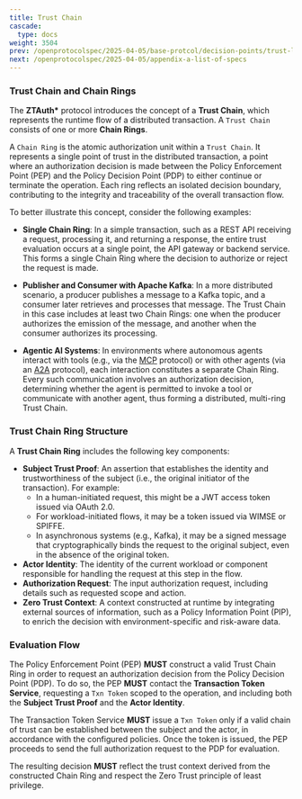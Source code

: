 ```yaml
---
title: Trust Chain
cascade:
  type: docs
weight: 3504
prev: /openprotocolspec/2025-04-05/base-protcol/decision-points/trust-level
next: /openprotocolspec/2025-04-05/appendix-a-list-of-specs
---
```


### Trust Chain and Chain Rings

The **ZTAuth\*** protocol introduces the concept of a **Trust Chain**, which represents the runtime flow of a distributed transaction. A `Trust Chain` consists of one or more **Chain Rings**.

A `Chain Ring` is the atomic authorization unit within a `Trust Chain`. It represents a single point of trust in the distributed transaction,  a point where an authorization decision is made between the Policy Enforcement Point (PEP) and the Policy Decision Point (PDP) to either continue or terminate the operation. Each ring reflects an isolated decision boundary, contributing to the integrity and traceability of the overall transaction flow.

To better illustrate this concept, consider the following examples:

- **Single Chain Ring**: In a simple transaction, such as a REST API receiving a request, processing it, and returning a response, the entire trust evaluation occurs at a single point,  the API gateway or backend service. This forms a single Chain Ring where the decision to authorize or reject the request is made.

- **Publisher and Consumer with Apache Kafka**: In a more distributed scenario, a producer publishes a message to a Kafka topic, and a consumer later retrieves and processes that message. The Trust Chain in this case includes at least two Chain Rings: one when the producer authorizes the emission of the message, and another when the consumer authorizes its processing.

- **Agentic AI Systems**: In environments where autonomous agents interact with tools (e.g., via the [MCP](https://modelcontextprotocol.io/specification) protocol) or with other agents (via an [A2A](https://a2aproject.github.io/A2A/latest/specification/#65-part-union-type) protocol), each interaction constitutes a separate Chain Ring. Every such communication involves an authorization decision,  determining whether the agent is permitted to invoke a tool or communicate with another agent,  thus forming a distributed, multi-ring Trust Chain.

### Trust Chain Ring Structure

A **Trust Chain Ring** includes the following key components:

- **Subject Trust Proof**: An assertion that establishes the identity and trustworthiness of the subject (i.e., the original initiator of the transaction). For example:
  - In a human-initiated request, this might be a JWT access token issued via OAuth 2.0.
  - For workload-initiated flows, it may be a token issued via WIMSE or SPIFFE.
  - In asynchronous systems (e.g., Kafka), it may be a signed message that cryptographically binds the request to the original subject, even in the absence of the original token.
- **Actor Identity**: The identity of the current workload or component responsible for handling the request at this step in the flow.
- **Authorization Request**: The input authorization request, including details such as requested scope and action.
- **Zero Trust Context**: A context constructed at runtime by integrating external sources of information,  such as a Policy Information Point (PIP),  to enrich the decision with environment-specific and risk-aware data.

### Evaluation Flow

The Policy Enforcement Point (PEP) **MUST** construct a valid Trust Chain Ring in order to request an authorization decision from the Policy Decision Point (PDP). To do so, the PEP **MUST** contact the **Transaction Token Service**, requesting a `Txn Token` scoped to the operation, and including both the **Subject Trust Proof** and the **Actor Identity**.

The Transaction Token Service **MUST** issue a `Txn Token` only if a valid chain of trust can be established between the subject and the actor, in accordance with the configured policies. Once the token is issued, the PEP proceeds to send the full authorization request to the PDP for evaluation.

The resulting decision **MUST** reflect the trust context derived from the constructed Chain Ring and respect the Zero Trust principle of least privilege.
